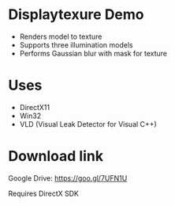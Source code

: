 # Displaytexure Demo

- Renders model to texture
- Supports three illumination models
- Performs Gaussian blur with mask for texture

# Uses
- DirectX11
- Win32
- VLD (Visual Leak Detector for Visual C++)

# Download link
Google Drive: https://goo.gl/7UFN1U

Requires DirectX SDK
